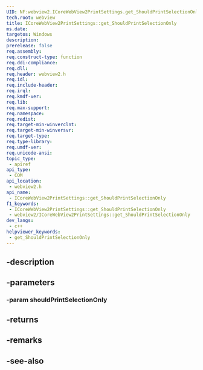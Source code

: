 ```yaml
---
UID: NF:webview2.ICoreWebView2PrintSettings.get_ShouldPrintSelectionOnly
tech.root: webview
title: ICoreWebView2PrintSettings::get_ShouldPrintSelectionOnly
ms.date: 
targetos: Windows
description: 
prerelease: false
req.assembly: 
req.construct-type: function
req.ddi-compliance: 
req.dll: 
req.header: webview2.h
req.idl: 
req.include-header: 
req.irql: 
req.kmdf-ver: 
req.lib: 
req.max-support: 
req.namespace: 
req.redist: 
req.target-min-winverclnt: 
req.target-min-winversvr: 
req.target-type: 
req.type-library: 
req.umdf-ver: 
req.unicode-ansi: 
topic_type:
 - apiref
api_type:
 - COM
api_location:
 - webview2.h
api_name:
 - ICoreWebView2PrintSettings::get_ShouldPrintSelectionOnly
f1_keywords:
 - ICoreWebView2PrintSettings::get_ShouldPrintSelectionOnly
 - webview2/ICoreWebView2PrintSettings::get_ShouldPrintSelectionOnly
dev_langs:
 - c++
helpviewer_keywords:
 - get_ShouldPrintSelectionOnly
---
```


## -description

## -parameters

### -param shouldPrintSelectionOnly

## -returns

## -remarks

## -see-also

